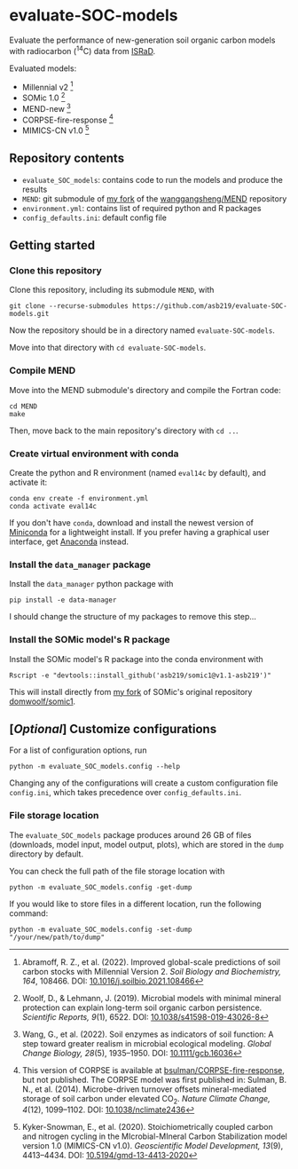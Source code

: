 # evaluate-SOC-models

Evaluate the performance of new-generation soil organic carbon models with radiocarbon (<sup>14</sup>C) data from [ISRaD](https://soilradiocarbon.org).

Evaluated models:
* Millennial v2 [^1]
* SOMic 1.0 [^2]
* MEND-new [^3]
* CORPSE-fire-response [^4]
* MIMICS-CN v1.0 [^5]


[^1]: Abramoff, R. Z., et al. (2022). Improved global-scale predictions of soil carbon stocks with Millennial Version 2.
_Soil Biology and Biochemistry, 164_, 108466. DOI: [10.1016/j.soilbio.2021.108466](https://doi.org/10.1016/j.soilbio.2021.108466)

[^2]: Woolf, D., & Lehmann, J. (2019). Microbial models with minimal mineral protection can explain long-term soil organic carbon persistence.
_Scientific Reports, 9_(1), 6522. DOI: [10.1038/s41598-019-43026-8](https://doi.org/10.1038/s41598-019-43026-8)

[^3]: Wang, G., et al. (2022). Soil enzymes as indicators of soil function: A step toward greater realism in microbial ecological modeling.
_Global Change Biology, 28_(5), 1935–1950. DOI: [10.1111/gcb.16036](https://doi.org/10.1111/gcb.16036)

[^4]: This version of CORPSE is available at [bsulman/CORPSE-fire-response](https://github.com/bsulman/CORPSE-fire-response), but not published.
The CORPSE model was first published in: Sulman, B. N., et al. (2014). Microbe-driven turnover offsets mineral-mediated storage of soil carbon under elevated CO<sub>2</sub>.
_Nature Climate Change, 4_(12), 1099–1102. DOI: [10.1038/nclimate2436](https://doi.org/10.1038/nclimate2436)

[^5]: Kyker-Snowman, E., et al. (2020). Stoichiometrically coupled carbon and nitrogen cycling in the MIcrobial-MIneral Carbon Stabilization model version 1.0 (MIMICS-CN v1.0).
_Geoscientific Model Development, 13_(9), 4413–4434. DOI: [10.5194/gmd-13-4413-2020](https://doi.org/10.5194/gmd-13-4413-2020)


## Repository contents

* `evaluate_SOC_models`: contains code to run the models and produce the results
* `MEND`: git submodule of [my fork](https://github.com/asb219/MEND) of the [wanggangsheng/MEND](https://github.com/wanggangsheng/MEND) repository
* `environment.yml`: contains list of required python and R packages
* `config_defaults.ini`: default config file

[//]: # ( * `dump`: default directory for file storage )


## Getting started

### Clone this repository

Clone this repository, including its submodule `MEND`, with
```
git clone --recurse-submodules https://github.com/asb219/evaluate-SOC-models.git
```

Now the repository should be in a directory named `evaluate-SOC-models`.

Move into that directory with `cd evaluate-SOC-models`.


### Compile MEND

Move into the MEND submodule's directory and compile the Fortran code:
```
cd MEND
make
```

Then, move back to the main repository's directory with `cd ..`.


### Create virtual environment with conda

Create the python and R environment (named `eval14c` by default), and activate it:
```
conda env create -f environment.yml
conda activate eval14c
```

If you don't have `conda`, download and install the newest version
of [Miniconda](https://docs.conda.io/en/latest/miniconda.html) for a lightweight install.
If you prefer having a graphical user interface, get [Anaconda](https://www.anaconda.com/download/) instead.

[//]: # ( * You can deactivate the virtual environment with `conda deactivate`.)
[//]: # ( * To install extra packages, activate the environment and run `conda install name-of-package`.)
[//]: # ( * To update the installed packages, activate the environment and run `conda update --all`.)


### Install the `data_manager` package

Install the `data_manager` python package with
```
pip install -e data-manager
```

I should change the structure of my packages to remove this step...


### Install the SOMic model's R package

[//]: # ( Make sure that the conda environment `eval14c` is activated. )

Install the SOMic model's R package into the conda environment with
```
Rscript -e "devtools::install_github('asb219/somic1@v1.1-asb219')"
```

This will install directly from [my fork](https://github.com/asb219/somic1)
of SOMic's original repository [domwoolf/somic1](https://github.com/domwoolf/somic1).


## [_Optional_] Customize configurations

For a list of configuration options, run
```
python -m evaluate_SOC_models.config --help
```

Changing any of the configurations will create a custom configuration file `config.ini`,
which takes precedence over `config_defaults.ini`.


### File storage location

The `evaluate_SOC_models` package produces around 26 GB of files
(downloads, model input, model output, plots),
which are stored in the `dump` directory by default.

You can check the full path of the file storage location with
```
python -m evaluate_SOC_models.config -get-dump
```

If you would like to store files in a different location, run the following command:
```
python -m evaluate_SOC_models.config -set-dump "/your/new/path/to/dump"
```
[//]: # ( This will create a custom configuration file `config.ini`, which takes precedence over `config_defaults.ini`. )

